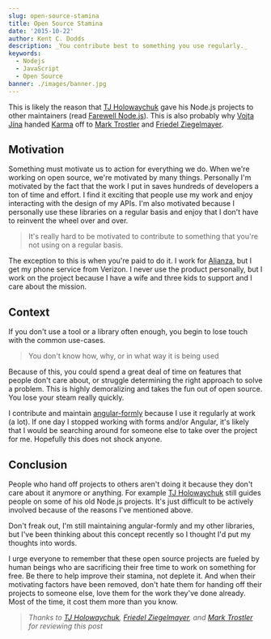 ```yaml
---
slug: open-source-stamina
title: Open Source Stamina
date: '2015-10-22'
author: Kent C. Dodds
description: _You contribute best to something you use regularly._
keywords:
  - Nodejs
  - JavaScript
  - Open Source
banner: ./images/banner.jpg
---
```


This is likely the reason that
[TJ Holowaychuk](https://medium.com/u/bbb3c7ccb0a0) gave his Node.js projects to
other maintainers (read
[Farewell Node.js](https://medium.com/@tjholowaychuk/farewell-node-js-4ba9e7f3e52b#.pj5yx57zb)).
This is also probably why [Vojta Jína](https://medium.com/u/d265189b4f01) handed
[Karma](http://karma-runner.github.io/) off to
[Mark Trostler](https://medium.com/u/85bf364db998) and
[Friedel Ziegelmayer](https://medium.com/u/732a70d99f08).

## Motivation

Something must motivate us to action for everything we do. When we're working on
open source, we're motivated by many things. Personally I'm motivated by the
fact that the work I put in saves hundreds of developers a ton of time and
effort. I find it exciting that people use my work and enjoy interacting with
the design of my APIs. I'm also motivated because I personally use these
libraries on a regular basis and enjoy that I don't have to reinvent the wheel
over and over.

> It's really hard to be motivated to contribute to something that you're not
> using on a regular basis.

The exception to this is when you're paid to do it. I work for
[Alianza](http://www.alianza.com/), but I get my phone service from Verizon. I
never use the product personally, but I work on the project because I have a
wife and three kids to support and I care about the mission.

## Context

If you don't use a tool or a library often enough, you begin to lose touch with
the common use-cases.

> You don't know how, why, or in what way it is being used

Because of this, you could spend a great deal of time on features that people
don't care about, or struggle determining the right approach to solve a problem.
This is highly demoralizing and takes the fun out of open source. You lose your
steam really quickly.

I contribute and maintain
[angular-formly](https://github.com/formly-js/angular-formly) because I use it
regularly at work (a lot). If one day I stopped working with forms and/or
Angular, it's likely that I would be searching around for someone else to take
over the project for me. Hopefully this does not shock anyone.

## Conclusion

People who hand off projects to others aren't doing it because they don't care
about it anymore or anything. For example
[TJ Holowaychuk](https://medium.com/u/bbb3c7ccb0a0) still guides people on some
of his old Node.js projects. It's just difficult to be actively involved because
of the reasons I've mentioned above.

Don't freak out, I'm still maintaining angular-formly and my other libraries,
but I've been thinking about this concept recently so I thought I'd put my
thoughts into words.

I urge everyone to remember that these open source projects are fueled by human
beings who are sacrificing their free time to work on something for free. Be
there to help improve their stamina, not deplete it. And when their motivating
factors have been removed, don't hate them for handing off their projects to
someone else, love them for the work they've done already. Most of the time, it
cost them more than you know.

> _Thanks to [TJ Holowaychuk](https://medium.com/@tjholowaychuk),
> [Friedel Ziegelmayer](https://medium.com/@dignifiedquire), and
> [Mark Trostler](https://medium.com/@zzoass) for reviewing this post_
